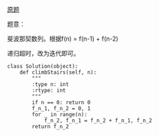 [原题](https://leetcode.com/problems/climbing-stairs/)

题意：

斐波那契数列。根据f(n) = f(n-1) + f(n-2)

递归超时，改为迭代即可。

```
class Solution(object):
    def climbStairs(self, n):
        """
        :type n: int
        :rtype: int
        """
        if n == 0: return 0
        f_n_1, f_n_2 = 0, 1
        for _ in range(n):
            f_n_2, f_n_1 = f_n_2 + f_n_1, f_n_2
        return f_n_2
```